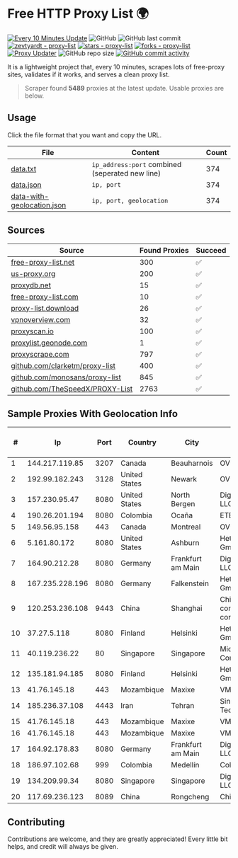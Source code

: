 
# Free HTTP Proxy List 🌍

[![Every 10 Minutes Update](https://github.com/mertguvencli/http-proxy-list/actions/workflows/main.yml/badge.svg?branch=main)](https://github.com/mertguvencli/http-proxy-list/actions/workflows/main.yml)
![GitHub](https://img.shields.io/github/license/mertguvencli/http-proxy-list)
![GitHub last commit](https://img.shields.io/github/last-commit/mertguvencli/http-proxy-list)
[![zevtyardt - proxy-list](https://img.shields.io/static/v1?label=zevtyardt&message=proxy-list&color=blue&logo=github)](https://github.com/zevtyardt/proxy-list "Go to GitHub repo")
[![stars - proxy-list](https://img.shields.io/github/stars/zevtyardt/proxy-list?style=social)](https://github.com/zevtyardt/proxy-list)
[![forks - proxy-list](https://img.shields.io/github/forks/zevtyardt/proxy-list?style=social)](https://github.com/zevtyardt/proxy-list)
[![Proxy Updater](https://github.com/zevtyardt/proxy-list/workflows/Proxy%20Updater/badge.svg)](https://github.com/zevtyardt/proxy-list/actions?query=workflow:"Proxy+Updater")
![GitHub repo size](https://img.shields.io/github/repo-size/zevtyardt/proxy-list)
[![GitHub commit activity](https://img.shields.io/github/commit-activity/m/zevtyardt/proxy-list?logo=commits)](https://github.com/zevtyardt/proxy-list/commits/main)

It is a lightweight project that, every 10 minutes, scrapes lots of free-proxy sites, validates if it works, and serves a clean proxy list.

> Scraper found **5489** proxies at the latest update. Usable proxies are below.

## Usage

Click the file format that you want and copy the URL.

|File|Content|Count|
|----|-------|-----|
|[data.txt](https://raw.githubusercontent.com/mertguvencli/http-proxy-list/main/proxy-list/data.txt)|`ip_address:port` combined (seperated new line)|374|
|[data.json](https://raw.githubusercontent.com/mertguvencli/http-proxy-list/main/proxy-list/data.json)|`ip, port`|374|
|[data-with-geolocation.json](https://raw.githubusercontent.com/mertguvencli/http-proxy-list/main/proxy-list/data-with-geolocation.json)|`ip, port, geolocation`|374|

## Sources

|Source|Found Proxies|Succeed|
|------|-------------|-------|
|[free-proxy-list.net](https://free-proxy-list.net)|300|✅|
|[us-proxy.org](https://www.us-proxy.org)|200|✅|
|[proxydb.net](http://proxydb.net)|15|✅|
|[free-proxy-list.com](https://free-proxy-list.com/?page=&port=&type%5B%5D=http&type%5B%5D=https&up_time=0&search=Search)|10|✅|
|[proxy-list.download](https://www.proxy-list.download/HTTP)|26|✅|
|[vpnoverview.com](https://vpnoverview.com/privacy/anonymous-browsing/free-proxy-servers)|32|✅|
|[proxyscan.io](https://www.proxyscan.io)|100|✅|
|[proxylist.geonode.com](https://proxylist.geonode.com/api/proxy-list?limit=300&page=1&sort_by=lastChecked&sort_type=desc&protocols=http,https)|1|✅|
|[proxyscrape.com](https://api.proxyscrape.com/v2/?request=displayproxies&protocol=http&timeout=10000&country=all&ssl=all&anonymity=all)|797|✅|
|[github.com/clarketm/proxy-list](https://raw.githubusercontent.com/clarketm/proxy-list/master/proxy-list-raw.txt)|400|✅|
|[github.com/monosans/proxy-list](https://raw.githubusercontent.com/monosans/proxy-list/main/proxies/http.txt)|845|✅|
|[github.com/TheSpeedX/PROXY-List](https://raw.githubusercontent.com/TheSpeedX/PROXY-List/master/http.txt)|2763|✅|


## Sample Proxies With Geolocation Info

|#|Ip|Port|Country|City|Internet Service Provider|
|-|--|----|-------|----|-------------------------|
|1|144.217.119.85|3207|Canada|Beauharnois|OVH Hosting|
|2|192.99.182.243|3128|United States|Newark|OVH Hosting|
|3|157.230.95.47|8080|United States|North Bergen|DigitalOcean, LLC|
|4|190.26.201.194|8080|Colombia|Ocaña|ETB - Colombia|
|5|149.56.95.158|443|Canada|Montreal|OVH Hosting|
|6|5.161.80.172|8080|United States|Ashburn|Hetzner Online GmbH|
|7|164.90.212.28|8080|Germany|Frankfurt am Main|DigitalOcean, LLC|
|8|167.235.228.196|8080|Germany|Falkenstein|Hetzner Online GmbH|
|9|120.253.236.108|9443|China|Shanghai|China Mobile communications corporation|
|10|37.27.5.118|8080|Finland|Helsinki|Hetzner Online GmbH|
|11|40.119.236.22|80|Singapore|Singapore|Microsoft Corporation|
|12|135.181.94.185|8080|Finland|Helsinki|Hetzner Online GmbH|
|13|41.76.145.18|443|Mozambique|Maxixe|VM  S.A|
|14|185.236.37.108|4443|Iran|Tehran|Sindad Network Technology Ltd.|
|15|41.76.145.18|443|Mozambique|Maxixe|VM  S.A|
|16|41.76.145.18|443|Mozambique|Maxixe|VM  S.A|
|17|164.92.178.83|8080|Germany|Frankfurt am Main|DigitalOcean, LLC|
|18|186.97.102.68|999|Colombia|Medellín|Colombia Móvil|
|19|134.209.99.34|8080|Singapore|Singapore|DigitalOcean, LLC|
|20|117.69.236.123|8089|China|Rongcheng|Chinanet|



## Contributing

Contributions are welcome, and they are greatly appreciated! Every
little bit helps, and credit will always be given.

